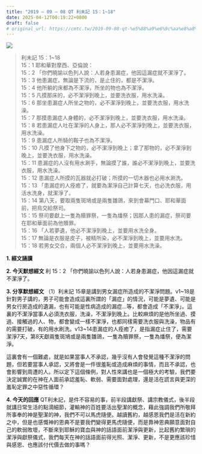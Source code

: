 ```yaml
---
title: "2019 – 09 – 08 QT 利未記 15：1~18"
date: 2025-04-12T00:19:22+0800
draft: false
# original_url: https://cmtc.tw/2019-09-08-qt-%e5%88%a9%e6%9c%aa%e8%a8%98-15%ef%bc%9a118
---
```


![](/images/qt.jpg)
> 利未記 15：1\~18  
> 15：1 耶和華對摩西、亞倫說：  
> 15：2 「你們曉諭以色列人說：人若身患漏症，他因這漏症就不潔淨了。  
> 15：3 他患漏症，無論是下流的，是止住的，都是不潔淨。  
> 15：4 他所躺的床都為不潔淨，所坐的物也為不潔淨。  
> 15：5 凡摸那床的，必不潔淨到晚上，並要洗衣服，用水洗澡。  
> 15：6 那坐患漏症人所坐之物的，必不潔淨到晚上，並要洗衣服，用水洗澡。  
> 15：7 那摸患漏症人身體的，必不潔淨到晚上，並要洗衣服，用水洗澡。  
> 15：8 若患漏症人吐在潔淨的人身上，那人必不潔淨到晚上，並要洗衣服，用水洗澡。  
> 15：9 患漏症人所騎的鞍子也為不潔淨。  
> 15：10 凡摸了他身下之物的，必不潔淨到晚上；拿了那物的，必不潔淨到晚上，並要洗衣服，用水洗澡。  
> 15：11 患漏症的人沒有用水涮手，無論摸了誰，誰必不潔淨到晚上，並要洗衣服，用水洗澡。  
> 15：12 患漏症人所摸的瓦器就必打破；所摸的一切木器也必用水涮洗。  
> 15：13 「患漏症的人痊癒了，就要為潔淨自己計算七天，也必洗衣服，用活水洗身，就潔淨了。  
> 15：14 第八天，要取兩隻斑鳩或是兩隻雛鴿，來到會幕門口、耶和華面前，把鳥交給祭司。  
> 15：15 祭司要獻上一隻為贖罪祭，一隻為燔祭；因那人患的漏症，祭司要在耶和華面前為他贖罪。  
> 15：16 「人若夢遺，他必不潔淨到晚上，並要用水洗全身。  
> 15：17 無論是衣服是皮子，被精所染，必不潔淨到晚上，並要用水洗。  
> 15：18 若男女交合，兩個人必不潔淨到晚上，並要用水洗澡。

**1. 經文誦讀**

**2.  今天默想經文**
利 15：2 「你們曉諭以色列人說：人若身患漏症，他因這漏症就不潔淨了。

**3. 分享默想經文**
（1）利未記 15章是講到男女漏症所造成的不潔淨問題。v1\~18是針對男子講的，男子可能會造成這裏所謂的「漏症」的情況，可能是夢遺、可能是男女行房造成的遺漏，也有可能是性病造成的漏症…等，都會造成「不潔淨」。這裏的不潔淨當事人必須洗衣服，洗澡，不潔淨到晚上。比較麻煩的是他所坐過、摸過、接觸過的人、物，都會變成一樣不潔淨，也都同樣需要洗衣服與洗澡，物品有的需要打破，有的用水刷洗。v13\~14患漏症的人痊癒了，是指漏症止住了，需要潔淨7天，第8天獻兩隻斑鳩或是兩隻雛鴿，一隻為贖罪祭，一隻為燔祭，便為潔淨。

這裏會有一個難處，就是如果當事人不承認，幾乎沒有人會發覺這種不潔淨的問題，但若要當事人承認，又將會是一件很羞恥或造成麻煩的事情，而且不承認，也會影響到周遭的人。所以定下這個條例，對人性來講也是一個極大的考驗，我們要決定誠實的在神在人面前承認羞恥、軟弱、需要面對處理，還是活在謊言與更深的羞恥定罪之中惡性循環？

**4. 今天的回應**
QT利未記，是件不容易的事，前半段講獻祭、講宗教儀式，後半段就講日常生活的點滴細節，灌輸神的百姓要活出聖潔的概念，藉此強調我們所敬拜所事奉的神是聖潔的神，我們不可以馬虎隨便。越讀舊約，越感恩我們是活在新約之中，但是也感慨神的恩典不是要我們變得更馬虎隨便，而是靠神恩典願意面對自己的軟弱敗壞，不斷來到耶穌的寶血與神的話語面前潔淨與更新，比起舊約繁瑣的潔淨與獻祭儀式，我們每天在神的話語面前得光照、潔淨、更新，不是更應該珍惜與感恩、也應該付代價去做的事嗎？
